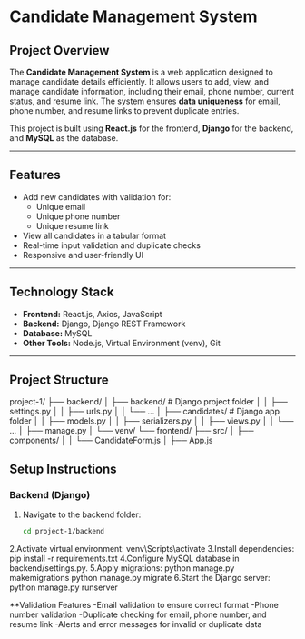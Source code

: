 # Candidate Management System

## Project Overview
The **Candidate Management System** is a web application designed to manage candidate details efficiently. It allows users to add, view, and manage candidate information, including their email, phone number, current status, and resume link. The system ensures **data uniqueness** for email, phone number, and resume links to prevent duplicate entries.

This project is built using **React.js** for the frontend, **Django** for the backend, and **MySQL** as the database.

---

## Features
- Add new candidates with validation for:
  - Unique email
  - Unique phone number
  - Unique resume link
- View all candidates in a tabular format
- Real-time input validation and duplicate checks
- Responsive and user-friendly UI

---

## Technology Stack
- **Frontend:** React.js, Axios, JavaScript
- **Backend:** Django, Django REST Framework
- **Database:** MySQL
- **Other Tools:** Node.js, Virtual Environment (venv), Git

---

## Project Structure

project-1/
├── backend/
│ ├── backend/ # Django project folder
│ │ ├── settings.py
│ │ ├── urls.py
│ │ └── ...
│ ├── candidates/ # Django app folder
│ │ ├── models.py
│ │ ├── serializers.py
│ │ ├── views.py
│ │ └── ...
│ ├── manage.py
│ └── venv/
└── frontend/
├── src/
│ ├── components/
│ │ └── CandidateForm.js
│ ├── App.js
## Setup Instructions

### Backend (Django)
1. Navigate to the backend folder:
   ```bash
   cd project-1/backend
2.Activate virtual environment:
  venv\Scripts\activate
3.Install dependencies:
  pip install -r requirements.txt
4.Configure MySQL database in backend/settings.py.
5.Apply migrations:
  python manage.py makemigrations
  python manage.py migrate
6.Start the Django server:
  python manage.py runserver


**Validation Features
    -Email validation to ensure correct format
    -Phone number validation
    -Duplicate checking for email, phone number, and resume link
    -Alerts and error messages for invalid or duplicate data

